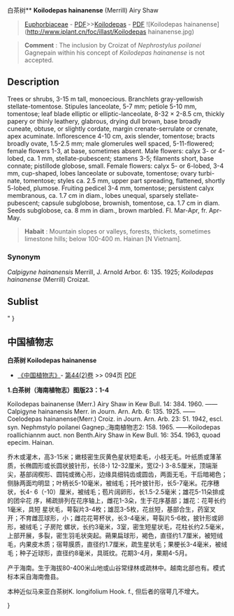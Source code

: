 白茶树** **Koilodepas hainanense** (Merrill) Airy Shaw

> [Euphorbiaceae](http://www.iplant.cn/info/Euphorbiaceae?t=foc) - [PDF](http://www.iplant.cn/foc/pdf/Euphorbiaceae.pdf)>>[Koilodepas](http://www.iplant.cn/info/Koilodepas?t=foc) - [PDF](http://www.iplant.cn/foc/pdf/Koilodepas.pdf)
![Koilodepas hainanense](http://www.iplant.cn/foc/illast/Koilodepas hainanense.jpg)

> **Comment** : 
> The inclusion by Croizat of *Nephrostylus poilanei* Gagnepain within his concept of *Koilodepas hainanense* is not accepted.

## Description

Trees or shrubs, 3-15 m tall, monoecious. Branchlets gray-yellowish stellate-tomentose. Stipules lanceolate, 5-7 mm; petiole 5-10 mm, tomentose; leaf blade elliptic or elliptic-lanceolate, 8-32 × 2-8.5 cm, thickly papery or thinly leathery, glabrous, drying dull brown, base broadly cuneate, obtuse, or slightly cordate, margin crenate-serrulate or crenate, apex acuminate. Inflorescence 4-10 cm, axis slender, tomentose; bracts broadly ovate, 1.5-2.5 mm; male glomerules well spaced, 5-11-flowered; female flowers 1-3, at base, sometimes absent. Male flowers: calyx 3- or 4-lobed, ca. 1 mm, stellate-pubescent; stamens 3-5; filaments short, base connate; pistillode globose, small. Female flowers: calyx 5- or 6-lobed, 3-4 mm, cup-shaped, lobes lanceolate or subovate, tomentose; ovary turbi-nate, tomentose; styles ca. 2.5 mm, upper part spreading, flattened, shortly 5-lobed, plumose. Fruiting pedicel 3-4 mm, tomentose; persistent calyx membranous, ca. 1.7 cm in diam., lobes unequal, sparsely stellate-pubescent; capsule subglobose, brownish, tomentose, ca. 1.7 cm in diam. Seeds subglobose, ca. 8 mm in diam., brown marbled. Fl. Mar-Apr, fr. Apr-May.

> **Habait** : 
> Mountain slopes or valleys, forests, thickets, sometimes limestone hills; below 100-400 m. Hainan [N Vietnam].

### Synonym
*Calpigyne hainanensis* Merrill, J. Arnold Arbor. 6: 135. 1925; *Koilodepas hainanense* (Merrill) Croizat.

## Sublist
"
}
## 中国植物志

**白茶树 Koilodepas hainanense**

* [《中国植物志》](http://www.iplant.cn/frps)- [第44(2)卷](http://www.iplant.cn/frps/vol/44(2)) >> 094页 [PDF](http://www.iplant.cn/frps/pdf/44(2)/094.pdf)

**1.白茶树（海南植物志）图版23：1-4**

Koilodepas bainanense (Merr.) Airy Shaw in Kew Bull. 14: 384. 1960. ——Calpigyne hainanensis Merr. in Journ. Arn. Arb. 6: 135. 1925. ——Coelodepas hainanense(Merr.) Croiz. in Journ. Arn. Arb. 23: 51. 1942, escl. syn. Nephmstylo poilanei Gagnep.;海南植物志2: 158. 1965. ——Koilodepas roallichiannm auct. non Benth.Airy Shaw in Kew Bull. 16: 354. 1963, quoad epecim. Hainan.

乔木或灌木，高3-15米；嫩枝密生灰黄色星状短柔毛，小枝无毛。叶纸质或薄革质，长椭圆形或长圆状披针形，长(8-) 12-32厘米，宽(2-) 3-8.5厘米，顶端渐尖，基部阔楔形、圆钝或微心形，边缘具细钝齿或圆齿，两面无毛，干后暗褐色；侧脉两面均明显；叶柄长5-10毫米，被绒毛；托叶披针形，长5-7毫米。花序穗状，长4- 6（-10）厘米，被绒毛；苞片阔卵形，长1.5-2.5毫米；雄花5-11朵排成的团伞花 序，稀疏排列在花序轴上，雌花1-3朵，生于花序基部；雄花：花萼长约1毫米，具短 星状毛，萼裂片3-4枚；雄蕊3-5枚，花丝短，基部合生，药室叉开；不育雌蕊球形，小；雌花花萼杯状，长3-4毫米，萼裂片5-6枚，披针形或卵形，被绒毛；子房陀 螺状，长约3毫米，3室，密生短星状毛，花柱长约2.5毫米，上部开展，多裂，密生羽毛状突起。蒴果扁球形，褐色，直径约1.7厘米，被短绒毛，内果皮木质；宿萼膜质，直径约1.7厘米，疏生星状毛；果梗长3-4毫米，被绒毛；种子近球形，直径约8毫米，具斑纹。花期3-4月，果期4-5月。

产于海南。生于海拔80-400米山地或山谷常绿林或疏林中。越南北部也有。模式标本采自海南儋县。

本种近似马来亚白茶树K. longifolium Hook. f., 但后者的宿萼几不增大。

}